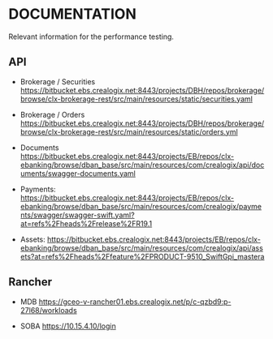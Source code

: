 # DOCUMENTATION
Relevant information for the performance testing.

## API

- Brokerage / Securities 
https://bitbucket.ebs.crealogix.net:8443/projects/DBH/repos/brokerage/browse/clx-brokerage-rest/src/main/resources/static/securities.yaml

- Brokerage / Orders
https://bitbucket.ebs.crealogix.net:8443/projects/DBH/repos/brokerage/browse/clx-brokerage-rest/src/main/resources/static/orders.yml

- Documents
https://bitbucket.ebs.crealogix.net:8443/projects/EB/repos/clx-ebanking/browse/dban_base/src/main/resources/com/crealogix/api/documents/swagger-documents.yaml

- Payments:
https://bitbucket.ebs.crealogix.net:8443/projects/EB/repos/clx-ebanking/browse/dban_base/src/main/resources/com/crealogix/payments/swagger/swagger-swift.yaml?at=refs%2Fheads%2Frelease%2FR19.1

- Assets:
https://bitbucket.ebs.crealogix.net:8443/projects/EB/repos/clx-ebanking/browse/dban_base/src/main/resources/com/crealogix/api/assets?at=refs%2Fheads%2Ffeature%2FPRODUCT-9510_SwiftGpi_mastera

## Rancher

- MDB
https://gceo-v-rancher01.ebs.crealogix.net/p/c-qzbd9:p-27l68/workloads

- SOBA
https://10.15.4.10/login